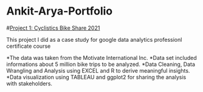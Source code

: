 # Ankit-Arya-Portfolio

#[Project 1: Cyclistics Bike Share 2021](https://public.tableau.com/app/profile/ankit.arya/viz/CyclisticBikeShareTrips/CyclisticDashboard)

This project I did as a case study for google data analytics professionl certificate course

*The data was taken from the Motivate International Inc.
*Data set included informations about 5 million bike trips to be analyzed.
*Data Cleaning, Data Wrangling and Analysis using EXCEL and R to derive meaningful insights.
*Data visualization using TABLEAU and ggplot2 for sharing the analysis with stakeholders.
